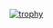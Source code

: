 [![trophy](https://github-profile-trophy.vercel.app/?username=SuuCH&row=2)](https://github.com/ryo-ma/github-profile-trophy)